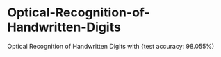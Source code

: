 # Optical-Recognition-of-Handwritten-Digits
Optical Recognition of Handwritten Digits with {test accuracy: 98.055%)
